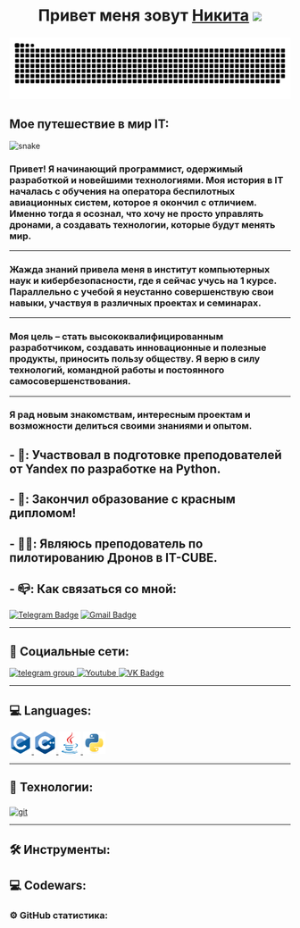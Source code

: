 <h1 align="center">Привет меня зовут <a href="https://daniilshat.ru/" target="_blank">Никита</a> 
<img src="https://github.com/blackcater/blackcater/raw/main/images/Hi.gif" height="32"/></h1>
<h3 align="center"></h3>

<picture>
  <source
    media="(prefers-color-scheme: dark)"
    srcset="https://raw.githubusercontent.com/platane/snk/output/github-contribution-grid-snake-dark.svg"
  />
  <img
    alt="github contribution grid snake animation"
    src="https://raw.githubusercontent.com/platane/snk/output/github-contribution-grid-snake.svg"
  />
</picture>


## Мое путешествие в мир IT:
<p align="centr"> 
 <img width="20" src="assets/mario.game.svg" alt="snake"/>
</p>

### Привет! Я начинающий программист, одержимый разработкой и новейшими      технологиями. Моя история в IT началась с обучения на оператора беспилотных авиационных систем, которое я окончил с отличием. Именно тогда я осознал, что хочу не просто управлять дронами, а создавать технологии, которые будут менять мир.
---
### Жажда знаний привела меня в институт компьютерных наук и кибербезопасности, где я сейчас учусь на 1 курсе. Параллельно с учебой я неустанно совершенствую свои навыки, участвуя в различных проектах и семинарах.
---
### Моя цель – стать высококвалифицированным разработчиком, создавать инновационные и полезные продукты, приносить пользу обществу. Я верю в силу технологий, командной работы и постоянного самосовершенствования.
---
### Я рад новым знакомствам, интересным проектам и возможности делиться своими знаниями и опытом.

## - 🥇: Участвовал в подготовке преподователей от Yandex по разработке на Python.

## - 📕: Закончил образование с красным дипломом!

## - 👨‍🏫: Являюсь преподователь по пилотированию Дронов в IT-CUBE.

## - 📪: Как связаться со мной: 
[![Telegram Badge](https://img.shields.io/badge/-Kulikov-blue?style=flat&logo=Telegram&logoColor=white)](https://jedi_Anakin) [![Gmail Badge](https://img.shields.io/badge/-Gmail-orange?style=flat&logo=Gmail&logoColor=white)](mailto:elspiderman2307@gmail.com)

---

## 🤝 Социальные сети:
  <div id="badges">
    </a>
    <a href="https://t.me/jedi_Anakin" target="_blank">
      <img src="https://cdn-icons-png.flaticon.com/512/2111/2111646.png" width="40" height="40" alt="telegram group" />
    </a>
    <a href="https://www.youtube.com/channel/UCgzEV5bmio3vDqzYf0mN0UQ" target="_blank">
      <img src="https://cdn-icons-png.flaticon.com/512/3670/3670147.png" width="40" height="40" alt="Youtube"/>
    </a>
    <a href="https://vk.com/jedianakin" target="_blank">
      <img src="https://cdn-icons-png.flaticon.com/512/145/145813.png" width="40" height="40" alt="VK Badge"/>
    </a>
  </div> 
  

---

## 💻 Languages:

<p align="left"> <a href="https://www.cprogramming.com/" target="_blank" rel="noreferrer"> <img src="https://raw.githubusercontent.com/devicons/devicon/master/icons/c/c-original.svg" alt="c" width="40" height="40"/> 
</a> <a href="https://www.w3schools.com/cpp/" target="_blank" rel="noreferrer"> <img src="https://raw.githubusercontent.com/devicons/devicon/master/icons/cplusplus/cplusplus-original.svg" alt="cplusplus" width="40" height="40"/> </a> <a href="https://www.java.com" target="_blank" rel="noreferrer"> <img src="https://raw.githubusercontent.com/devicons/devicon/master/icons/java/java-original.svg" alt="java" width="40" height="40"/> 
</a> <a href="https://www.python.org" target="_blank" rel="noreferrer"> <img src="https://raw.githubusercontent.com/devicons/devicon/master/icons/python/python-original.svg" alt="python" width="40" height="40"/> </a> </p>

---
## 💎 Технологии:
<h3 align="left"></h3>
</a> <a href="https://git-scm.com/" target="_blank" rel="noreferrer"> <img src="https://www.vectorlogo.zone/logos/git-scm/git-scm-icon.svg" alt="git" width="40" height="40"/></a>

---
## 🛠 Инструменты:


## 💻 Codewars:



### ⚙️ GitHub статистика:

 

